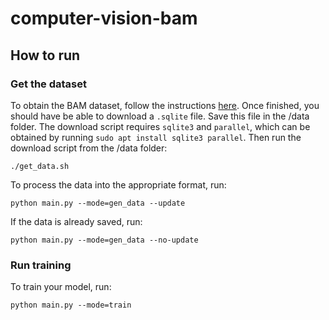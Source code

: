 # computer-vision-bam

## How to run

### Get the dataset
To obtain the BAM dataset, follow the instructions [here](https://bam-dataset.org/). Once finished, you should have be able to download a `.sqlite` file. Save this file in the /data folder. The download script requires `sqlite3` and `parallel`, which can be obtained by running `sudo apt install sqlite3 parallel`. Then run the download script from the /data folder:
```
./get_data.sh
``` 
To process the data into the appropriate format, run:
```
python main.py --mode=gen_data --update
```

If the data is already saved, run:
```
python main.py --mode=gen_data --no-update
```

### Run training
To train your model, run:

```
python main.py --mode=train
```

